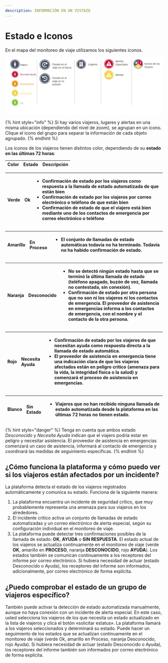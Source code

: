 ```yaml
---
description: INFORMACIÓN EN UN VISTAZO
---
```


# Estado e Iconos

En el mapa del monitoreo de viaje utilizamos los siguientes iconos.

![](../../.gitbook/assets/tm-iconos.JPG)

{% hint style="info" %}
Si hay varios viajeros, lugares y alertas en una misma ubicación \(dependiendo del nivel de zoom\), se agrupan en un icono. Clique el icono del grupo para separar la información de cada objeto agrupado.
{% endhint %}

Los iconos de los viajeros tienen distintos color, dependiendo de su **estado en las últimas 72 horas**:

| Color | Estado | Descripción |
| :--- | :--- | :--- |


<table>
  <thead>
    <tr>
      <th style="text-align:left">Verde</th>
      <th style="text-align:left"><b>Ok</b>
      </th>
      <th style="text-align:left">
        <ul>
          <li>Confirmaci&#xF3;n de estado por los viajeros como respuesta a la llamada
            de estado automatizada de que est&#xE1;n bien</li>
          <li>Confirmaci&#xF3;n de estado por los viajeros por correo electr&#xF3;nico
            o tel&#xE9;fono de que est&#xE1;n bien</li>
          <li>Confirmaci&#xF3;n de estado de que el viajero est&#xE1; bien mediante
            uno de los contactos de emergencia por correo electr&#xF3;nico o tel&#xE9;fono</li>
        </ul>
      </th>
    </tr>
  </thead>
  <tbody></tbody>
</table>

<table>
  <thead>
    <tr>
      <th style="text-align:left">Amarillo</th>
      <th style="text-align:left"><b>En Proceso</b>
      </th>
      <th style="text-align:left">
        <ul>
          <li>El conjunto de llamadas de estado autom&#xE1;ticas todav&#xED;a no ha
            terminado. Todav&#xED;a no ha habido confirmaci&#xF3;n de estado.</li>
        </ul>
      </th>
    </tr>
  </thead>
  <tbody></tbody>
</table>

<table>
  <thead>
    <tr>
      <th style="text-align:left">Naranja</th>
      <th style="text-align:left"><b>Desconocido</b>
      </th>
      <th style="text-align:left">
        <ul>
          <li>No se detect&#xF3; ning&#xFA;n estado hasta que se termin&#xF3; la &#xFA;ltima
            llamada de estado (tel&#xE9;fono apagado, buz&#xF3;n de voz, llamada no
            contestada, sin conexi&#xF3;n).</li>
          <li>Confirmaci&#xF3;n de estado por otra persona que no son ni los viajeros
            ni los contactos de emergencia. El proveedor de asistencia en emergencias
            informa a los contactos de emergencia, con el nombre y el contacto de la
            otra persona.</li>
        </ul>
      </th>
    </tr>
  </thead>
  <tbody></tbody>
</table>

<table>
  <thead>
    <tr>
      <th style="text-align:left">Rojo</th>
      <th style="text-align:left"><b>Necesita Ayuda</b>
      </th>
      <th style="text-align:left">
        <ul>
          <li>Confirmaci&#xF3;n de estado por los viajeros de que necesitan ayuda como
            respuesta directa a la llamada de estado autom&#xE1;tica.</li>
          <li>El proveedor de asistencia en emergencia tiene una indicaci&#xF3;n clara
            de que los viajeros afectados est&#xE1;n en peligro cr&#xED;tico (amenaza
            para la vida, la integridad f&#xED;sica o la salud) y comenzar&#xE1; el
            proceso de asistencia en emergencias.</li>
        </ul>
      </th>
    </tr>
  </thead>
  <tbody></tbody>
</table>

<table>
  <thead>
    <tr>
      <th style="text-align:left">Blanco</th>
      <th style="text-align:left"><b>Sin Estado</b>
      </th>
      <th style="text-align:left">
        <ul>
          <li>Viajeros que no han recibido ninguna llamada de estado automatizada desde
            la plataforma en las &#xFA;ltimas 72 horas no tienen estado.</li>
        </ul>
      </th>
    </tr>
  </thead>
  <tbody></tbody>
</table>

{% hint style="danger" %}
Tenga en cuenta que ambos estado _Desconocido_ y _Necesita Ayuda_ indican que el viajero podría estar en peligro y necesitar asistencia. El proveedor de asistencia en emergencias comenzará un caso de asistencia, informará al contacto de emergencia y coordinará las medidas de seguimiento específicas.
{% endhint %}

## **¿Cómo funciona la plataforma y cómo puedo ver si los viajeros están afectados por un incidente?**

La plataforma detecta el estado de los viajeros registrados automáticamente y comunica su estado. Funciona de la siguiente manera:

1. La plataforma encuentra un incidente de seguridad crítico, que muy probablemente representa una amenaza para sus viajeros en los alrededores.
2. El incidente crítico activa un conjunto de llamadas de estado automatizadas y un correo electrónico de alerta especial, según su configuración individual en el monitoreo de viaje.
3. La plataforma puede detectar tres confirmaciones posibles de la llamada de estado: **OK**, **AYUDA** o **SIN RESPUESTA**. El estado actual de los viajeros se actualiza continuamente en el monitoreo de viaje \(verde **OK**, amarillo en **PROCESO**, naranja **DESCONOCIDO**, rojo **AYUDA**\). Los estados también se comunican continuamente a los receptores del informe por correo electrónico. Si hubiera necesidad de actuar \(estado Desconocido o Ayuda\), los receptores del informe son informados, adicionalmente, por correo electrónico de forma explícita.

## ¿Puedo comprobar el estado de un grupo de viajeros específico?

También puede activar la detección de estado automatizada manualmente, aunque no haya conexión con un incidente de alerta especial. En este caso, usted selecciona los viajeros de los que necesita un estado actualizado en la lista de viajeros y clica el botón «solicitar estatus». La plataforma llamará a los viajeros seleccionados y determinará su estado. Puede hacer un seguimiento de los estados que se actualizan continuamente en el monitoreo de viaje \(verde Ok, amarillo en Proceso, naranja Desconocido, rojo Ayuda\). Si hubiera necesidad de actuar \(estado Desconocido o Ayuda\), los receptores del informe también son informados por correo electrónico de forma explícita.

